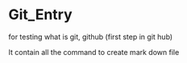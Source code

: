 # Git_Entry
for testing what is git, github (first step in git hub)

It contain all the command to create mark down file
